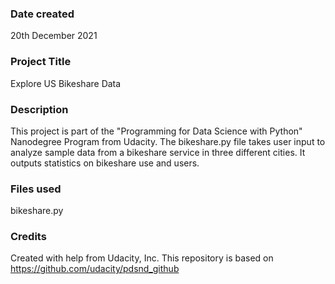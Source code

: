 ### Date created
20th December 2021

### Project Title
Explore US Bikeshare Data

### Description
This project is part of the "Programming for Data Science with Python" Nanodegree Program from Udacity.
The bikeshare.py file takes user input to analyze sample data from a bikeshare service in three different cities. 
It outputs statistics on bikeshare use and users.

### Files used
bikeshare.py

### Credits
Created with help from Udacity, Inc. 
This repository is based on https://github.com/udacity/pdsnd_github
